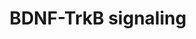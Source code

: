 ---
annotations:
- type: Pathway Ontology
  value: brain-derived neurotrophic factor signaling pathway
- type: Cell Type Ontology
  value: neuron
- type: Pathway Ontology
  value: signaling pathway
authors:
- AAR&Co
- AlexanderPico
- Mkutmon
- Khanspers
- Eweitz
description: 'Brain-derived neurotrophic factor (BDNF) is an important neurotrophin
  for the regulation of synaptic activity. BDNF-TrkB signaling, TrkB being the receptor
  of BDNF, is involved in transcription, translation, and trafficking of proteins
  in the various stages of synaptic development and evidence indicates that it also
  plays a significant role in synaptic plasticity, the ability of synapses to strengthen
  or weaken over time. Synaptic plasticity has been associated with learning and memory
  development. These functions are carried out through three pathways: mitogen-activated
  protein kinase (MAPK), phospholipase CG (PLC/PLCG), and phosphatidylinositol 3-kinase
  (PI3K). Pi3K and MAPK have crucial roles in the protein translation and transport
  caused by synaptic activity. PLCG regulates intracellular levels of Ca2+, which
  drives gene transcription through cyclic AMP. Evidence strongly indicates that abnormal
  levels of BDNF leads to significant developmental and neurodegenerative diseases
  by disrupting neural development and function. An understanding of how the BDNF-TrkB
  pathway regulates synaptic activity and plasticity is essential to an understanding
  of how we can effectively treat genetic disruptions of this pathway that lead to
  terrible neurodevelopmental diseases.  Proteins on this pathway have targeted assays
  available via the [https://assays.cancer.gov/available_assays?wp_id=WP3676 CPTAC
  Assay Portal]'
last-edited: 2021-05-14
organisms:
- Homo sapiens
redirect_from:
- /index.php/Pathway:WP3676
- /instance/WP3676
schema-jsonld:
- '@context': https://schema.org/
  '@id': https://wikipathways.github.io/pathways/WP3676.html
  '@type': Dataset
  creator:
    '@type': Organization
    name: WikiPathways
  description: 'Brain-derived neurotrophic factor (BDNF) is an important neurotrophin
    for the regulation of synaptic activity. BDNF-TrkB signaling, TrkB being the receptor
    of BDNF, is involved in transcription, translation, and trafficking of proteins
    in the various stages of synaptic development and evidence indicates that it also
    plays a significant role in synaptic plasticity, the ability of synapses to strengthen
    or weaken over time. Synaptic plasticity has been associated with learning and
    memory development. These functions are carried out through three pathways: mitogen-activated
    protein kinase (MAPK), phospholipase CG (PLC/PLCG), and phosphatidylinositol 3-kinase
    (PI3K). Pi3K and MAPK have crucial roles in the protein translation and transport
    caused by synaptic activity. PLCG regulates intracellular levels of Ca2+, which
    drives gene transcription through cyclic AMP. Evidence strongly indicates that
    abnormal levels of BDNF leads to significant developmental and neurodegenerative
    diseases by disrupting neural development and function. An understanding of how
    the BDNF-TrkB pathway regulates synaptic activity and plasticity is essential
    to an understanding of how we can effectively treat genetic disruptions of this
    pathway that lead to terrible neurodevelopmental diseases.  Proteins on this pathway
    have targeted assays available via the [https://assays.cancer.gov/available_assays?wp_id=WP3676
    CPTAC Assay Portal]'
  keywords:
  - PSD95
  - GAB2
  - ''
  - SHC
  - TSC1
  - TSC2
  - BRAF
  - IP3
  - TrkB
  - HOMER
  - TRPC6
  - KRAS
  - MTOR
  - NMDAR
  - Adenyl Cyclase
  - MEK
  - MAPK/Erk
  - NRAS
  - p70S6
  - BDNF
  - HRAS
  - DAG
  - SOS
  - cAMP
  - PLCG
  - RHEB
  - PI3K
  - ARC
  - 4E-BP1
  - Mnk1
  - CamMKIII
  - TRPC3
  - Rsk
  - GRB2
  - AKT
  - PKC
  - GAB1
  - Ca2+
  - CREB
  license: CC0
  name: BDNF-TrkB signaling
seo: CreativeWork
title: BDNF-TrkB signaling
wpid: WP3676
---
